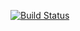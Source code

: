 
[![Build Status](https://travis-ci.org/NeverMore27/lab006.svg?branch=master)](https://travis-ci.org/NeverMore27/lab006)
